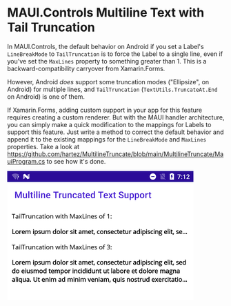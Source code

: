 # MAUI.Controls Multiline Text with Tail Truncation

In MAUI.Controls, the default behavior on Android if you set a Label's `LineBreakMode` to `TailTruncation` is to force the Label to a single line, even if you've set the `MaxLines` property to something greater than 1. This is a backward-compatibility carryover from Xamarin.Forms.

However, Android _does_ support some truncation modes ("Ellipsize", on Android) for multiple lines, and `TailTruncation` (`TextUtils.TruncateAt.End` on Android) is one of them. 

If Xamarin.Forms, adding custom support in your app for this feature requires creating a custom renderer. But with the MAUI handler architecture, you can simply make a quick modification to the mappings for Labels to support this feature. Just write a method to correct the default behavior and append it to the existing mappings for the `LineBreakMode` and `MaxLines` properties. Take a look at https://github.com/hartez/MultilineTruncate/blob/main/MultilineTruncate/MauiProgram.cs to see how it's done.

![Screenshot of an Android phone demonstrating multiline text with tail truncation](https://github.com/hartez/MultilineTruncate/blob/main/multiline.png "Screenshot")